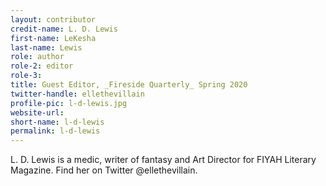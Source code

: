 ```yaml
---
layout: contributor
credit-name: L. D. Lewis
first-name: LeKesha
last-name: Lewis
role: author
role-2: editor
role-3:
title: Guest Editor, _Fireside Quarterly_ Spring 2020
twitter-handle: ellethevillain
profile-pic: l-d-lewis.jpg
website-url:
short-name: l-d-lewis
permalink: l-d-lewis
---
```


L. D. Lewis is a medic, writer of fantasy and Art Director for FIYAH Literary Magazine. Find her on Twitter @ellethevillain.
